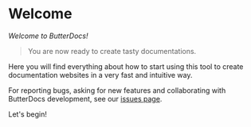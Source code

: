 # Welcome
_Welcome to ButterDocs!_

> You are now ready to create tasty documentations.

Here you will find everything about how to start using this tool to create documentation websites in a very fast and intuitive way.

For reporting bugs, asking for new features and collaborating with ButterDocs development, see our [issues page](https://github.com/eugabrielsilva/butterdocs/issues).

Let's begin!